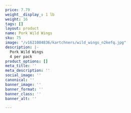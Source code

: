 ```yaml
---
price: 7.79
weight__display_: 1 lb
weight: 16
tags: []
layout: product
name: Pork Wild Wings
sku: 75
image: "/v1621004836/kartchners/wild_wings_n2kefq.jpg"
description: |-
  Pork Wild Wings
  4 per pack
product_options: []
meta_title: ''
meta_description: ''
social_image: ''
canonical: ''
banner_image: ''
banner_format: ''
banner_class: ''
banner_alt: ''

---
```


